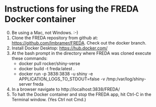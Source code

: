 # Instructions for using the FREDA Docker container

0. Be using a Mac, not Windows. :-)
1. Clone the FREDA repository from github at: https://github.com/lmbramer/FREDA. Check out the docker branch.
2. Install Docker Desktop: https://hub.docker.com/
3. At the bash prompt in the directory where FREDA was cloned execute these commands:
    * docker pull rocker/shiny-verse
    * docker build -t freda:latest .
    * docker run -p 3838:3838 -u shiny -e APPLICATION_LOGS_TO_STDOUT=false -v /tmp:/var/log/shiny-server freda
4. In a browser navigate to http://localhost:3838/FREDA/
5. To halt the Docker container and stop the FREDA app, hit Ctrl-C in the Terminal window. (Yes Ctrl not Cmd.)